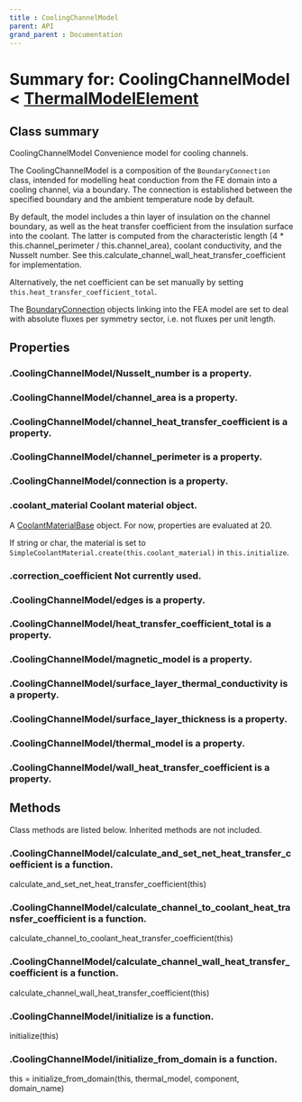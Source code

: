```yaml
---
title : CoolingChannelModel
parent: API
grand_parent : Documentation
---
```

# Summary for: **CoolingChannelModel**  < [ThermalModelElement](ThermalModelElement.html)

## Class summary

CoolingChannelModel Convenience model for cooling channels.

The CoolingChannelModel is a composition of the `BoundaryConnection`
class, intended for modelling heat conduction from the FE domain into
a cooling channel, via a boundary. The connection is established
between the specified boundary and the ambient temperature node by
default.

By default, the model includes a thin layer of insulation on the
channel boundary, as well as the heat transfer coefficient from the
insulation surface into the coolant. The latter is computed from the
characteristic length (4 * this.channel_perimeter /
this.channel_area), coolant conductivity, and the Nusselt number. See
this.calculate_channel_wall_heat_transfer_coefficient for
implementation.

Alternatively, the net coefficient can be set manually by setting
`this.heat_transfer_coefficient_total`.

The [BoundaryConnection](BoundaryConnection.html) objects linking into the FEA model are set
to deal with absolute fluxes per symmetry sector, i.e. not fluxes per
unit length.

## Properties

### .CoolingChannelModel/**Nusselt_number** is a property.

### .CoolingChannelModel/**channel_area** is a property.

### .CoolingChannelModel/**channel_heat_transfer_coefficient** is a property.

### .CoolingChannelModel/**channel_perimeter** is a property.

### .CoolingChannelModel/**connection** is a property.

### .**coolant_material** Coolant material object.

A [CoolantMaterialBase](CoolantMaterialBase.html) object. For now, properties are evaluated
at 20.

If string or char, the material is set to
`SimpleCoolantMaterial.create(this.coolant_material)` in
`this.initialize`.

### .**correction_coefficient** Not currently used.

### .CoolingChannelModel/**edges** is a property.

### .CoolingChannelModel/**heat_transfer_coefficient_total** is a property.

### .CoolingChannelModel/**magnetic_model** is a property.

### .CoolingChannelModel/**surface_layer_thermal_conductivity** is a property.

### .CoolingChannelModel/**surface_layer_thickness** is a property.

### .CoolingChannelModel/**thermal_model** is a property.

### .CoolingChannelModel/**wall_heat_transfer_coefficient** is a property.


## Methods

Class methods are listed below. Inherited methods are not included.

### .CoolingChannelModel/**calculate_and_set_net_heat_transfer_coefficient** is a function.
calculate_and_set_net_heat_transfer_coefficient(this)

### .CoolingChannelModel/**calculate_channel_to_coolant_heat_transfer_coefficient** is a function.
calculate_channel_to_coolant_heat_transfer_coefficient(this)

### .CoolingChannelModel/**calculate_channel_wall_heat_transfer_coefficient** is a function.
calculate_channel_wall_heat_transfer_coefficient(this)

### .CoolingChannelModel/**initialize** is a function.
initialize(this)

### .CoolingChannelModel/**initialize_from_domain** is a function.
this = initialize_from_domain(this, thermal_model, component, domain_name)



